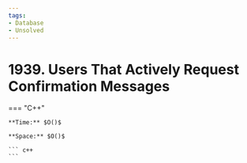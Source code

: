 ```yaml
---
tags:
- Database
- Unsolved
---
```



# 1939. Users That Actively Request Confirmation Messages

=== "C++"

    **Time:** $O()$

    **Space:** $O()$

    ``` c++
    ```